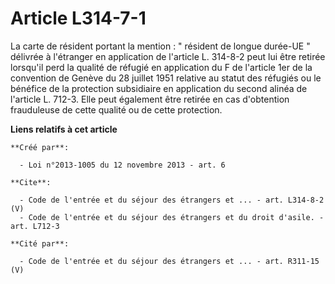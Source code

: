 # Article L314-7-1

La carte de résident portant la mention : " résident de longue durée-UE " délivrée à l'étranger en application de l'article
L. 314-8-2 peut lui être retirée lorsqu'il perd la qualité de réfugié en application du F de l'article 1er de la convention
de Genève du 28 juillet 1951 relative au statut des réfugiés ou le bénéfice de la protection subsidiaire en application du
second alinéa de l'article L. 712-3. Elle peut également être retirée en cas d'obtention frauduleuse de cette qualité ou de
cette protection.

**Liens relatifs à cet article**

	**Créé par**:

	  - Loi n°2013-1005 du 12 novembre 2013 - art. 6

	**Cite**:

	  - Code de l'entrée et du séjour des étrangers et ... - art. L314-8-2 (V)
	  - Code de l'entrée et du séjour des étrangers et du droit d'asile. - art. L712-3

	**Cité par**:

	  - Code de l'entrée et du séjour des étrangers et ... - art. R311-15 (V)
